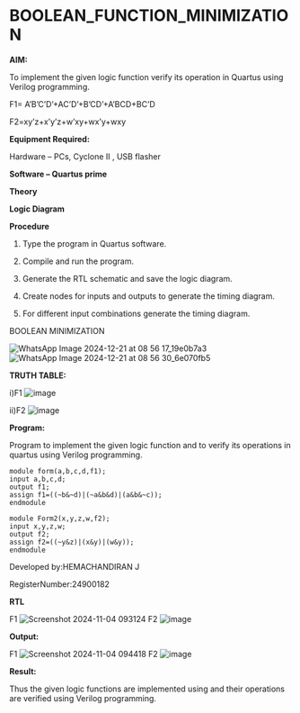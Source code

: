 # BOOLEAN_FUNCTION_MINIMIZATION

**AIM:**

To implement the given logic function verify its operation in Quartus using Verilog programming.

F1= A’B’C’D’+AC’D’+B’CD’+A’BCD+BC’D 

F2=xy’z+x’y’z+w’xy+wx’y+wxy

**Equipment Required:**

Hardware – PCs, Cyclone II , USB flasher

**Software – Quartus prime**

**Theory**

**Logic Diagram**

**Procedure**

1.	Type the program in Quartus software.

2.	Compile and run the program.

3.	Generate the RTL schematic and save the logic diagram.

4.	Create nodes for inputs and outputs to generate the timing diagram.

5.	For different input combinations generate the timing diagram.


BOOLEAN MINIMIZATION

![WhatsApp Image 2024-12-21 at 08 56 17_19e0b7a3](https://github.com/user-attachments/assets/c11bef76-3e0e-494b-86ce-55b52fcbd903)
![WhatsApp Image 2024-12-21 at 08 56 30_6e070fb5](https://github.com/user-attachments/assets/358ba9f0-4d9f-4020-bc1a-5dccc6493ad4)

**TRUTH TABLE:**

i)F1
![image](https://github.com/user-attachments/assets/34c74a5d-4e82-4741-a6e2-bf0de1ade9a8)


ii)F2
![image](https://github.com/user-attachments/assets/79008ed0-2390-4424-b204-95f2bd1bee16)



**Program:**

 Program to implement the given logic function and to verify its operations in quartus using Verilog programming. 
 ```
module form(a,b,c,d,f1);
input a,b,c,d;
output f1;
assign f1=((~b&~d)|(~a&b&d)|(a&b&~c));
endmodule
```
```
module Form2(x,y,z,w,f2);
input x,y,z,w;
output f2;
assign f2=((~y&z)|(x&y)|(w&y));
endmodule
```



Developed by:HEMACHANDIRAN J

RegisterNumber:24900182


**RTL**

F1
![Screenshot 2024-11-04 093124](https://github.com/user-attachments/assets/04c9dc43-35e4-4d7a-96c0-79892c9788a5)
F2
![image](https://github.com/user-attachments/assets/817fbe6a-d1ef-4349-ac18-2dc7e46c51ef)


**Output:**

F1
![Screenshot 2024-11-04 094418](https://github.com/user-attachments/assets/60521c61-cbc2-4305-b622-fd88f3a31842)
F2
![image](https://github.com/user-attachments/assets/46453dff-f950-436d-9db4-97ae83367440)



**Result:**

Thus the given logic functions are implemented using and their operations are verified using Verilog programming.

